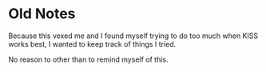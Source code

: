 # Old Notes

Because this vexed me and I found myself trying to do too much when KISS works best, I wanted to keep track of things I tried.

No reason to other than to remind myself of this.